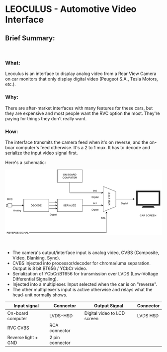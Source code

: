 # LEOCULUS - Automotive Video Interface

## Brief Summary:

&nbsp;

### What:

Leoculus is an interface to display analog video from a Rear View Camera on car monitors that only display digital video (Peugeot S.A., Tesla Motors, etc.). 


### Why:

There are after-market interfaces with many features for these cars, but they are expensive and most people want the RVC option the most. They're paying for things they don't really want. 


### How:
The interface transmits the camera feed when it's on reverse, and the on-boar computer's feed otherwise. It's a 2 to 1 mux. It has to decode and serialize the input video signal first.

Here's a schematic:

![Schematic](https://github.com/jhadjar/Leoculus/blob/master/Doc/leoculus.png)

&nbsp;

* The camera's output/interface input is analog video, CVBS (Composite, Video, Blanking, Sync). 
* CVBS injected into processor/decoder for chroma/luma separation. Output is 8 bit BT656 / YCbCr video. 
* Serialization of YCbCr/BT656 for transmission over LVDS (Low-Voltage Differential Signaling).
* Injected into a multiplexer. Input selected when the car is on "reverse".
* The other multiplexer's input is active otherwise and relays what the head-unit normally shows.

| Input signal | Connector | Output Signal | Connector |
| --------------|-----------|----------------|-----------|
| On-board computer | LVDS-HSD | Digital video to LCD screen | LVDS HSD|
| RVC CVBS| RCA connector|
| Reverse light + GND | 2 pin connector|

&nbsp;

&nbsp;

